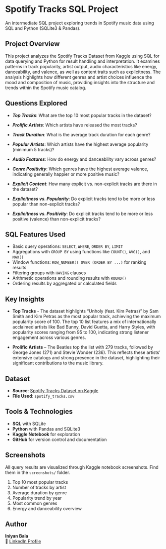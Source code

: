 # Spotify Tracks SQL Project

An intermediate SQL project exploring trends in Spotify music data using SQL and Python (SQLite3 & Pandas).

##  Project Overview

This project analyzes the Spotify Tracks Dataset from Kaggle using SQL for data querying and Python for result handling and interpretation. It examines patterns in track popularity, artist output, audio characteristics like energy, danceability, and valence, as well as content traits such as explicitness. The analysis highlights how different genres and artist choices influence the mood and composition of music, providing insights into the structure and trends within the Spotify music catalog.

##  Questions Explored

- ***Top Tracks***: What are the top 10 most popular tracks in the dataset?

- ***Prolific Artists***: Which artists have released the most tracks?
  
- ***Track Duration***: What is the average track duration for each genre?

- ***Popular Artists***: Which artists have the highest average popularity (minimum 5 tracks)?
  
- ***Audio Features***: How do energy and danceability vary across genres?

- ***Genre Positivity***: Which genres have the highest average valence, indicating generally happier or more positive music?

- ***Explicit Content***: How many explicit vs. non-explicit tracks are there in the dataset?

- ***Explicitness vs. Popularity***: Do explicit tracks tend to be more or less popular than non-explicit tracks?
  
- ***Explicitness vs. Positivity***: Do explicit tracks tend to be more or less positive (valence) than non-explicit tracks?


## SQL Features Used

- Basic query operations: `SELECT`, `WHERE`, `ORDER BY`, `LIMIT`
- Aggregations with `GROUP BY` using functions like `COUNT()`, `AVG()`, and `MAX()`
- Window functions: `ROW_NUMBER() OVER (ORDER BY ...)` for ranking results
- Filtering groups with `HAVING` clauses
- Arithmetic operations and rounding results with `ROUND()`
- Ordering results by aggregated or calculated fields

  
##  Key Insights

- **Top Tracks** - The dataset highlights “Unholy (feat. Kim Petras)” by Sam Smith and Kim Petras as the most popular track, achieving the maximum popularity score of 100. The top 10 list features a mix of internationally acclaimed artists like Bad Bunny, David Guetta, and Harry Styles, with popularity scores ranging from 95 to 100, indicating strong listener engagement across various genres.

- **Prolific Artists** – The Beatles top the list with 279 tracks, followed by George Jones (271) and Stevie Wonder (236). This reflects these artists’ extensive catalogs and strong presence in the dataset, highlighting their significant contributions to the music library.


## Dataset

- **Source**: [Spotify Tracks Dataset on Kaggle](https://www.kaggle.com/datasets/maharshipandya/-spotify-tracks-dataset)  
- **File Used**: `spotify_tracks.csv`


##  Tools & Technologies

- **SQL** with SQLite
- **Python** with Pandas and SQLite3
- **Kaggle Notebook** for exploration
- **GitHub** for version control and documentation

##  Screenshots

All query results are visualized through Kaggle notebook screenshots. Find them in the `screenshots/` folder.

1. Top 10 most popular tracks  
2. Number of tracks by artist  
3. Average duration by genre  
4. Popularity trend by year  
5. Most common genres  
6. Energy and danceability overview  

##  Author

**Iniyan Bala**  
📎 [LinkedIn Profile](https://www.linkedin.com/in/iniyan-bala-5832345a/)

